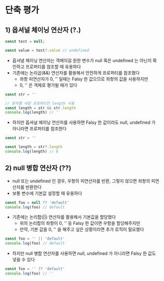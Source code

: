 # 단축 평가
## 1) 옵셔널 체이닝 연산자 (?.)
```typescript
const test = null;

const value = test?.value // undefined
```
- 옵서녈 체이닝 연산자는 객체이길 원한 변수가 null 혹은 undefined 는 아닌지 확인하고 프로퍼티를 참조할 때 유용하다
- 기존에는 논리곱(&&) 연산자를 활용해서 안전하게 프로퍼티를 참조했다
  - 좌항 피연산자가 0, '' 일때는 Falsy 한 값으므로 좌항의 값을 사용하지만
  - 0, '' 은 객체로 평가될 때가 있다
```typescript
const str = ''

// 문자열 내장 프로퍼티인 length 사용
const length = str && str.length
console.log(length) // ''
```
- 하지만 옵셔널 체이닝 연산자를 사용하면 Falsy 한 값이라도 null, undefined 가 아니라면 프로퍼티를 참조한다
```typescript
const str = ''

const length = str?.length 
console.log(length) // 0
```

## 2) null 병합 연산자 (??)
- null 또는 undefined 인 경우, 우항의 피연산자를 반환, 그렇지 않으면 좌항의 피연산자를 반환한다
- 보통 변수에 기본값 설정할 때 유용하다
```typescript
const foo = null ?? 'default'
console.log(foo) // default
```
- 기존에는 논리합(||) 연산자를 활용해서 기본값을 할당했다
  - 위의 논리합의 좌항이 0, '' 등 Falsy 한 값이면 우항을 할당해주지만
  - 만약, 기본 값을 0, '' 을 해주고 싶은 상황이라면 추가 로직이 필요했다
```typescript
const foo = '' || 'default'
console.log(foo) // default
```
- 하지만 null 병합 연산자를 사용하면 null, undefined 가 아니라면 Falsy 한 값도 넣을 수 있다
```typescript
const foo = '' ?? 'default'
console.log(foo) // ''
```